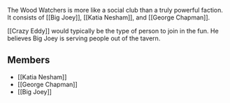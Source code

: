 The Wood Watchers is more like a social club than a truly powerful faction. It consists of [[Big Joey]], [[Katia Nesham]], and [[George Chapman]].

[[Crazy Eddy]] would typically be the type of person to join in the fun. He believes Big Joey is serving people out of the tavern.
## Members
- [[Katia Nesham]]
- [[George Chapman]]
- [[Big Joey]]